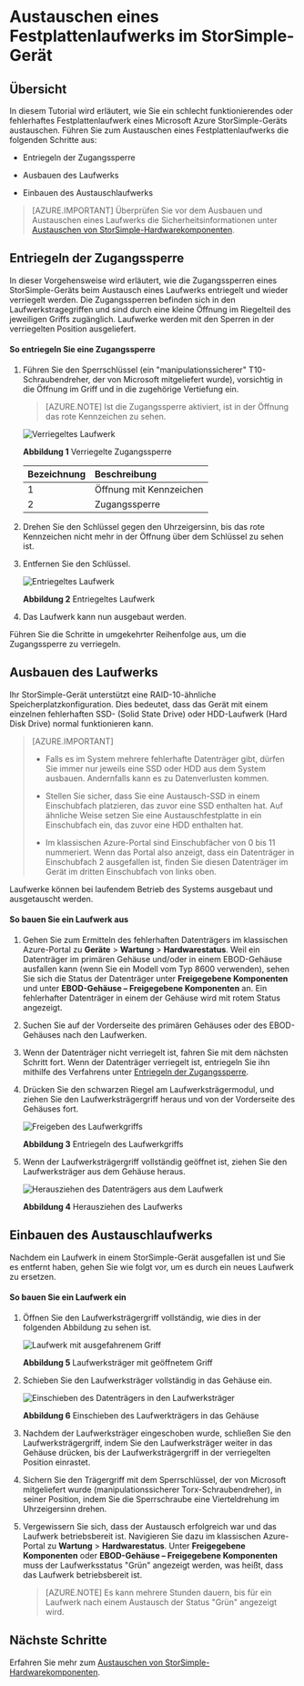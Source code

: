 <properties 
   pageTitle="Austauschen eines Festplattenlaufwerks im StorSimple-Gerät | Microsoft Azure"
   description="Erläutert, wie ein Laufwerk in einem primären StorSimple- oder EBOD-Gehäuse ausgetauscht wird."
   services="storsimple"
   documentationCenter=""
   authors="alkohli"
   manager="carmonm"
   editor="" />
<tags 
   ms.service="storsimple"
   ms.devlang="NA"
   ms.topic="article"
   ms.tgt_pltfrm="NA"
   ms.workload="TBD"
   ms.date="08/17/2016"
   ms.author="alkohli" />

# Austauschen eines Festplattenlaufwerks im StorSimple-Gerät

## Übersicht

In diesem Tutorial wird erläutert, wie Sie ein schlecht funktionierendes oder fehlerhaftes Festplattenlaufwerk eines Microsoft Azure StorSimple-Geräts austauschen. Führen Sie zum Austauschen eines Festplattenlaufwerks die folgenden Schritte aus:

- Entriegeln der Zugangssperre

- Ausbauen des Laufwerks

- Einbauen des Austauschlaufwerks

>[AZURE.IMPORTANT] Überprüfen Sie vor dem Ausbauen und Austauschen eines Laufwerks die Sicherheitsinformationen unter [Austauschen von StorSimple-Hardwarekomponenten](storsimple-hardware-component-replacement.md).

## Entriegeln der Zugangssperre

In dieser Vorgehensweise wird erläutert, wie die Zugangssperren eines StorSimple-Geräts beim Austausch eines Laufwerks entriegelt und wieder verriegelt werden. Die Zugangssperren befinden sich in den Laufwerkstragegriffen und sind durch eine kleine Öffnung im Riegelteil des jeweiligen Griffs zugänglich. Laufwerke werden mit den Sperren in der verriegelten Position ausgeliefert.

#### So entriegeln Sie eine Zugangssperre

1. Führen Sie den Sperrschlüssel (ein "manipulationssicherer" T10-Schraubendreher, der von Microsoft mitgeliefert wurde), vorsichtig in die Öffnung im Griff und in die zugehörige Vertiefung ein.

    >[AZURE.NOTE] Ist die Zugangssperre aktiviert, ist in der Öffnung das rote Kennzeichen zu sehen.

    ![Verriegeltes Laufwerk](./media/storsimple-disk-drive-replacement/IC741056.png)

    **Abbildung 1** Verriegelte Zugangssperre

    |Bezeichnung|Beschreibung|
    |:----|:----------|
    |1|Öffnung mit Kennzeichen|
    |2|Zugangssperre|

2. Drehen Sie den Schlüssel gegen den Uhrzeigersinn, bis das rote Kennzeichen nicht mehr in der Öffnung über dem Schlüssel zu sehen ist.

3. Entfernen Sie den Schlüssel.

    ![Entriegeltes Laufwerk](./media/storsimple-disk-drive-replacement/IC741057.png)

    **Abbildung 2** Entriegeltes Laufwerk

4. Das Laufwerk kann nun ausgebaut werden.

Führen Sie die Schritte in umgekehrter Reihenfolge aus, um die Zugangssperre zu verriegeln.

## Ausbauen des Laufwerks

Ihr StorSimple-Gerät unterstützt eine RAID-10-ähnliche Speicherplatzkonfiguration. Dies bedeutet, dass das Gerät mit einem einzelnen fehlerhaften SSD- (Solid State Drive) oder HDD-Laufwerk (Hard Disk Drive) normal funktionieren kann.

>[AZURE.IMPORTANT]
>
>- Falls es im System mehrere fehlerhafte Datenträger gibt, dürfen Sie immer nur jeweils eine SSD oder HDD aus dem System ausbauen. Andernfalls kann es zu Datenverlusten kommen.
>
>- Stellen Sie sicher, dass Sie eine Austausch-SSD in einem Einschubfach platzieren, das zuvor eine SSD enthalten hat. Auf ähnliche Weise setzen Sie eine Austauschfestplatte in ein Einschubfach ein, das zuvor eine HDD enthalten hat.
>
>- Im klassischen Azure-Portal sind Einschubfächer von 0 bis 11 nummeriert. Wenn das Portal also anzeigt, dass ein Datenträger in Einschubfach 2 ausgefallen ist, finden Sie diesen Datenträger im Gerät im dritten Einschubfach von links oben.

Laufwerke können bei laufendem Betrieb des Systems ausgebaut und ausgetauscht werden.

#### So bauen Sie ein Laufwerk aus

1. Gehen Sie zum Ermitteln des fehlerhaften Datenträgers im klassischen Azure-Portal zu **Geräte** > **Wartung** > **Hardwarestatus**. Weil ein Datenträger im primären Gehäuse und/oder in einem EBOD-Gehäuse ausfallen kann (wenn Sie ein Modell vom Typ 8600 verwenden), sehen Sie sich die Status der Datenträger unter **Freigegebene Komponenten** und unter **EBOD-Gehäuse – Freigegebene Komponenten** an. Ein fehlerhafter Datenträger in einem der Gehäuse wird mit rotem Status angezeigt.

2. Suchen Sie auf der Vorderseite des primären Gehäuses oder des EBOD-Gehäuses nach den Laufwerken.

3. Wenn der Datenträger nicht verriegelt ist, fahren Sie mit dem nächsten Schritt fort. Wenn der Datenträger verriegelt ist, entriegeln Sie ihn mithilfe des Verfahrens unter [Entriegeln der Zugangssperre](#disengage-the-antitamper-lock).

4. Drücken Sie den schwarzen Riegel am Laufwerksträgermodul, und ziehen Sie den Laufwerksträgergriff heraus und von der Vorderseite des Gehäuses fort.

    ![Freigeben des Laufwerkgriffs](./media/storsimple-disk-drive-replacement/IC741051.png)

    **Abbildung 3** Entriegeln des Laufwerkgriffs

5. Wenn der Laufwerksträgergriff vollständig geöffnet ist, ziehen Sie den Laufwerksträger aus dem Gehäuse heraus.

    ![Herausziehen des Datenträgers aus dem Laufwerk](./media/storsimple-disk-drive-replacement/IC741052.png)
    
    **Abbildung 4** Herausziehen des Laufwerks

## Einbauen des Austauschlaufwerks

Nachdem ein Laufwerk in einem StorSimple-Gerät ausgefallen ist und Sie es entfernt haben, gehen Sie wie folgt vor, um es durch ein neues Laufwerk zu ersetzen.

#### So bauen Sie ein Laufwerk ein

1. Öffnen Sie den Laufwerksträgergriff vollständig, wie dies in der folgenden Abbildung zu sehen ist.

    ![Laufwerk mit ausgefahrenem Griff](./media/storsimple-disk-drive-replacement/IC741044.png)

    **Abbildung 5** Laufwerksträger mit geöffnetem Griff

2. Schieben Sie den Laufwerksträger vollständig in das Gehäuse ein.

    ![Einschieben des Datenträgers in den Laufwerksträger](./media/storsimple-disk-drive-replacement/IC741045.png)

    **Abbildung 6** Einschieben des Laufwerkträgers in das Gehäuse

3. Nachdem der Laufwerksträger eingeschoben wurde, schließen Sie den Laufwerksträgergriff, indem Sie den Laufwerksträger weiter in das Gehäuse drücken, bis der Laufwerksträgergriff in der verriegelten Position einrastet.

4. Sichern Sie den Trägergriff mit dem Sperrschlüssel, der von Microsoft mitgeliefert wurde (manipulationssicherer Torx-Schraubendreher), in seiner Position, indem Sie die Sperrschraube eine Vierteldrehung im Uhrzeigersinn drehen.

5. Vergewissern Sie sich, dass der Austausch erfolgreich war und das Laufwerk betriebsbereit ist. Navigieren Sie dazu im klassischen Azure-Portal zu **Wartung** > **Hardwarestatus**. Unter **Freigegebene Komponenten** oder **EBOD-Gehäuse – Freigegebene Komponenten** muss der Laufwerksstatus "Grün" angezeigt werden, was heißt, dass das Laufwerk betriebsbereit ist.

    >[AZURE.NOTE] Es kann mehrere Stunden dauern, bis für ein Laufwerk nach einem Austausch der Status "Grün" angezeigt wird.

## Nächste Schritte

Erfahren Sie mehr zum [Austauschen von StorSimple-Hardwarekomponenten](storsimple-hardware-component-replacement.md).

<!---HONumber=AcomDC_0817_2016-->